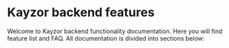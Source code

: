 # **Kayzor backend features**

Welcome to Kayzor backend functionality documentation. Here you will find feature list and FAQ. All documentation is divided into sections below:
